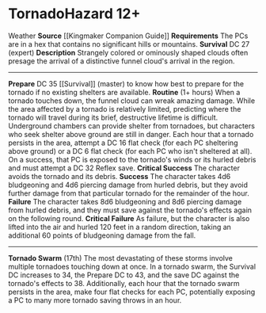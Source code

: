 ﻿---
hazard_type: Weather
id: '10'
level: '12'
name: Tornado
rarity: Common
requirement: The PCs are in a hex that contains no significant hills or mountains.
source: '[[DATABASE/source/Kingmaker Companion Guide|Kingmaker Companion Guide]]'
trait:
- '[[DATABASE/trait/Weather|Weather]]'
type: Weather Hazard

---
# Tornado<span class="item-type">Hazard 12+</span>

<span class="item-trait">Weather</span>
**Source** [[Kingmaker Companion Guide]]
**Requirements** The PCs are in a hex that contains no significant hills or mountains.
**Survival** DC 27 (expert)
**Description** Strangely colored or ominously shaped clouds often presage the arrival of a distinctive funnel cloud's arrival in the region.

---
**Prepare** DC 35 [[Survival]] (master) to know how best to prepare for the tornado if no existing shelters are available.
**Routine** (1+ hours) When a tornado touches down, the funnel cloud can wreak amazing damage. While the area affected by a tornado is relatively limited, predicting where the tornado will travel during its brief, destructive lifetime is difficult. Underground chambers can provide shelter from tornadoes, but characters who seek shelter above ground are still in danger. Each hour that a tornado persists in the area, attempt a DC 16 flat check (for each PC sheltering above ground) or a DC 6 flat check (for each PC who isn't sheltered at all). On a success, that PC is exposed to the tornado's winds or its hurled debris and must attempt a DC 32 Reflex save.
**Critical Success** The character avoids the tornado and its debris.
**Success** The character takes 4d6 bludgeoning and 4d6 piercing damage from hurled debris, but they avoid further damage from that particular tornado for the remainder of the hour.
**Failure** The character takes 8d6 bludgeoning and 8d6 piercing damage from hurled debris, and they must save against the tornado's effects again on the following round.
**Critical Failure** As failure, but the character is also lifted into the air and hurled 120 feet in a random direction, taking an additional 60 points of bludgeoning damage from the fall.

---
**Tornado Swarm** (17th) The most devastating of these storms involve multiple tornadoes touching down at once. In a tornado swarm, the Survival DC increases to 34, the Prepare DC to 43, and the save DC against the tornado's effects to 38. Additionally, each hour that the tornado swarm persists in the area, make four flat checks for each PC, potentially exposing a PC to many more tornado saving throws in an hour.